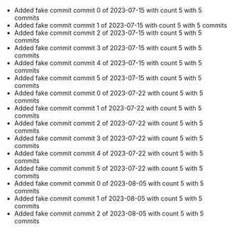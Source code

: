 - Added fake commit commit 0 of 2023-07-15 with count 5 with 5 commits
- Added fake commit commit 1 of 2023-07-15 with count 5 with 5 commits
- Added fake commit commit 2 of 2023-07-15 with count 5 with 5 commits
- Added fake commit commit 3 of 2023-07-15 with count 5 with 5 commits
- Added fake commit commit 4 of 2023-07-15 with count 5 with 5 commits
- Added fake commit commit 5 of 2023-07-15 with count 5 with 5 commits
- Added fake commit commit 0 of 2023-07-22 with count 5 with 5 commits
- Added fake commit commit 1 of 2023-07-22 with count 5 with 5 commits
- Added fake commit commit 2 of 2023-07-22 with count 5 with 5 commits
- Added fake commit commit 3 of 2023-07-22 with count 5 with 5 commits
- Added fake commit commit 4 of 2023-07-22 with count 5 with 5 commits
- Added fake commit commit 5 of 2023-07-22 with count 5 with 5 commits
- Added fake commit commit 0 of 2023-08-05 with count 5 with 5 commits
- Added fake commit commit 1 of 2023-08-05 with count 5 with 5 commits
- Added fake commit commit 2 of 2023-08-05 with count 5 with 5 commits
